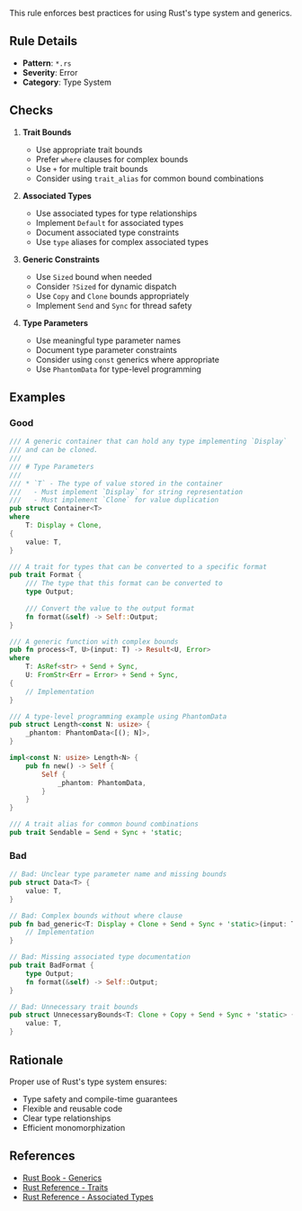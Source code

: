 This rule enforces best practices for using Rust's type system and generics.

## Rule Details

- **Pattern**: `*.rs`
- **Severity**: Error
- **Category**: Type System

## Checks

1. **Trait Bounds**
   - Use appropriate trait bounds
   - Prefer `where` clauses for complex bounds
   - Use `+` for multiple trait bounds
   - Consider using `trait_alias` for common bound combinations

2. **Associated Types**
   - Use associated types for type relationships
   - Implement `Default` for associated types
   - Document associated type constraints
   - Use `type` aliases for complex associated types

3. **Generic Constraints**
   - Use `Sized` bound when needed
   - Consider `?Sized` for dynamic dispatch
   - Use `Copy` and `Clone` bounds appropriately
   - Implement `Send` and `Sync` for thread safety

4. **Type Parameters**
   - Use meaningful type parameter names
   - Document type parameter constraints
   - Consider using `const` generics where appropriate
   - Use `PhantomData` for type-level programming

## Examples

### Good
```rust
/// A generic container that can hold any type implementing `Display`
/// and can be cloned.
///
/// # Type Parameters
///
/// * `T` - The type of value stored in the container
///   - Must implement `Display` for string representation
///   - Must implement `Clone` for value duplication
pub struct Container<T>
where
    T: Display + Clone,
{
    value: T,
}

/// A trait for types that can be converted to a specific format
pub trait Format {
    /// The type that this format can be converted to
    type Output;
    
    /// Convert the value to the output format
    fn format(&self) -> Self::Output;
}

/// A generic function with complex bounds
pub fn process<T, U>(input: T) -> Result<U, Error>
where
    T: AsRef<str> + Send + Sync,
    U: FromStr<Err = Error> + Send + Sync,
{
    // Implementation
}

/// A type-level programming example using PhantomData
pub struct Length<const N: usize> {
    _phantom: PhantomData<[(); N]>,
}

impl<const N: usize> Length<N> {
    pub fn new() -> Self {
        Self {
            _phantom: PhantomData,
        }
    }
}

/// A trait alias for common bound combinations
pub trait Sendable = Send + Sync + 'static;
```

### Bad
```rust
// Bad: Unclear type parameter name and missing bounds
pub struct Data<T> {
    value: T,
}

// Bad: Complex bounds without where clause
pub fn bad_generic<T: Display + Clone + Send + Sync + 'static>(input: T) {
    // Implementation
}

// Bad: Missing associated type documentation
pub trait BadFormat {
    type Output;
    fn format(&self) -> Self::Output;
}

// Bad: Unnecessary trait bounds
pub struct UnnecessaryBounds<T: Clone + Copy + Send + Sync + 'static> {
    value: T,
}
```

## Rationale

Proper use of Rust's type system ensures:
- Type safety and compile-time guarantees
- Flexible and reusable code
- Clear type relationships
- Efficient monomorphization

## References

- [Rust Book - Generics](https:/doc.rust-lang.org/book/ch10-00-generics.html)
- [Rust Reference - Traits](https:/doc.rust-lang.org/reference/traits.html)
- [Rust Reference - Associated Types](https:/doc.rust-lang.org/reference/items/associated-items.html) 